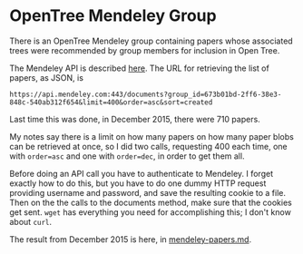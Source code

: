 
# OpenTree Mendeley Group

There is an OpenTree Mendeley group containing papers whose associated
trees were recommended by group members for inclusion in Open Tree.

The Mendeley API is described [here](https://api.mendeley.com/apidocs).
The URL for retrieving the list of papers, as JSON, is

    https://api.mendeley.com:443/documents?group_id=673b01bd-2ff6-38e3-848c-540ab312f654&limit=400&order=asc&sort=created

Last time this was done, in December 2015, there were 710 papers.

My notes say there is a limit on how many papers on how many paper
blobs can be retrieved at once, so I did two calls, requesting 400
each time, one with `order=asc` and one with `order=dec`, in order to
get them all.

Before doing an API call you have to authenticate to Mendeley.  I
forget exactly how to do this, but you have to do one dummy HTTP
request providing username and password, and save the resulting cookie
to a file.  Then on the the calls to the documents method, make sure
that the cookies get sent.  `wget` has everything you need for
accomplishing this; I don't know about `curl`.

The result from December 2015 is here, in
[mendeley-papers.md](mendeley-papers.md).
